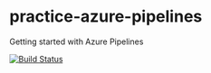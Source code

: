 # practice-azure-pipelines
Getting started with Azure Pipelines

[![Build Status](https://dev.azure.com/shsmit/Pipeline%20Practice/_apis/build/status/ShadenSmith.practice-azure-pipelines?branchName=master)](https://dev.azure.com/shsmit/Pipeline%20Practice/_build/latest?definitionId=1&branchName=master)
